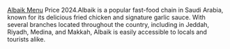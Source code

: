 [Albaik Menu](https://albaikmenu.com/) Price 2024.Albaik is a popular fast-food chain in Saudi Arabia, known for its delicious fried chicken and signature garlic sauce. With several branches located throughout the country, including in Jeddah, Riyadh, Medina, and Makkah, Albaik is easily accessible to locals and tourists alike.

